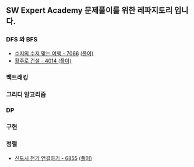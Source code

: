 ## SW Expert Academy 문제풀이를 위한 레파지토리 입니다.

### DFS 와 BFS
- [수지의 수지 맞는 여행 - 7066](../../tree/main/SWExpert/src/SW4월3주차/수지의수지맞는여행7699.java) <a href="https://harry-choi.tistory.com/22"> (풀이) </a>
- [활주로 건설 - 4014 ](../../tree/main/SWExpert/src/SW4월3주차/활주로건설.java) <a href="https://harry-choi.tistory.com/17"> (풀이) </a>

### 백트래킹


### 그리디 알고리즘


### DP



### 구현

### 정렬
- [신도시 전기 연결하기 - 6855](../../tree/main/SWExpert/src/SW4월3주차/신도시연결하기6855.java) <a href="https://harry-choi.tistory.com/27"> (풀이) </a>